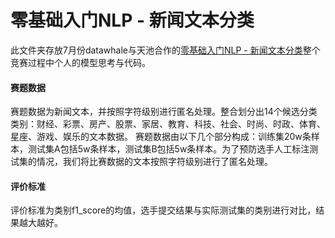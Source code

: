 # 零基础入门NLP - 新闻文本分类
此文件夹存放7月份datawhale与天池合作的[零基础入门NLP - 新闻文本分类](https://tianchi.aliyun.com/competition/entrance/531810/introduction/)整个竞赛过程中个人的模型思考与代码。

#### 赛题数据
赛题数据为新闻文本，并按照字符级别进行匿名处理。整合划分出14个候选分类类别：财经、彩票、房产、股票、家居、教育、科技、社会、时尚、时政、体育、星座、游戏、娱乐的文本数据。
赛题数据由以下几个部分构成：训练集20w条样本，测试集A包括5w条样本，测试集B包括5w条样本。为了预防选手人工标注测试集的情况，我们将比赛数据的文本按照字符级别进行了匿名处理。

#### 评价标准
评价标准为类别f1_score的均值，选手提交结果与实际测试集的类别进行对比，结果越大越好。
